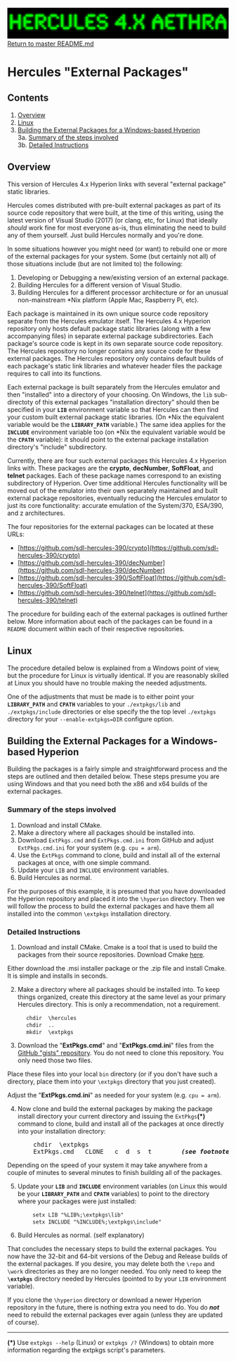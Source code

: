 ![test image](./images/image_header_herculesaethra.png)
[Return to master README.md](../README.md)

# Hercules "External Packages"
## Contents
1. [Overview](#Overview)
2. [Linux](#Linux)
3. [Building the External Packages for a Windows-based Hyperion](#Building-the-External-Packages-for-a-Windows-based-Hyperion)<br>
   3a. [Summary of the steps involved](#Summary-of-the-steps-involved)<br>
   3b. [Detailed Instructions](#Detailed-Instructions)<br>

## Overview
This version of Hercules 4.x Hyperion links with several "external package" static libraries.

Hercules comes distributed with pre-built external packages as part of its source code repository that were built, at the time of this writing, using the latest version of Visual Studio (2017) (or clang, etc, for Linux) that ideally _should_ work fine for most everyone as-is, thus eliminating the need to build any of them yourself. Just build Hercules normally and you're done.

In some situations however you might need (or want) to rebuild one or more of the external packages for your system.  Some (but certainly not all) of those situations include (but are not limited to) the following:

1. Developing or Debugging a new/existing version of an external package.
2. Building Hercules for a different version of Visual Studio.
3. Building Hercules for a different processor architecture or for an unusual non-mainstream \*Nix platform (Apple Mac, Raspberry Pi, etc).

Each package is maintained in its own unique source code repository separate from the Hercules emulator itself.  The Hercules 4.x Hyperion repository only hosts default package static libraries (along with a few accompanying files) in separate external package subdirectories.  Each package's source code is kept in its own separate source code repository.  The Hercules repository no longer contains any source code for these external packages.  The Hercules repository only contains default builds of each package's static link libraries and whatever header files the package requires to call into its functions.

Each external package is built separately from the Hercules emulator and then "installed" into a directory of your choosing.  On Windows, the `lib` sub-directoty of this external packages "installation directory" should then be specified in your **`LIB`** environment variable so that Hercules can then find your custom built external package static libraries. (On \*Nix the equivalent variable would be the **`LIBRARY_PATH`** variable.)  The same idea applies for the **`INCLUDE`** environment variable too (on \*Nix the equivalent variable would be the **`CPATH`** variable): it should point to the external package installation directory's "include" subdirectory.

Currently, there are four such external packages this Hercules 4.x Hyperion links with.  These packages are the **crypto**, **decNumber**, **SoftFloat**, and **telnet** packages.  Each of these package names correspond to an existing subdirectory of Hyperion.  Over time additional Hercules functionality will be moved out of the emulator into their own separately maintained and built external package repositories, eventually reducing the Hercules emulator to just its core functionality: accurate emulation of the System/370, ESA/390, and z architectures.

The four repositories for the external packages can be located at these URLs:  

* [https://github.com/sdl-hercules-390/crypto](https://github.com/sdl-hercules-390/crypto)
* [https://github.com/sdl-hercules-390/decNumber](https://github.com/sdl-hercules-390/decNumber)
* [https://github.com/sdl-hercules-390/SoftFloat](https://github.com/sdl-hercules-390/SoftFloat)
* [https://github.com/sdl-hercules-390/telnet](https://github.com/sdl-hercules-390/telnet)

The procedure for building each of the external packages is outlined further below.  More information about each of the packages can be found in a `README` document within each of their respective repositories.

## Linux
The procedure detailed below is explained from a Windows point of view, but the procedure for Linux is virtually identical.  If you are reasonably skilled at Linux you should have no trouble making the needed adjustments.

One of the adjustments that must be made is to either point your **`LIBRARY_PATH`** and **`CPATH`** variables to your `./extpkgs/lib` and `./extpkgs/include` directories or else specify the the top level `./extpkgs` directory for your `--enable-extpkgs=DIR` configure option.

## Building the External Packages for a Windows-based Hyperion
Building the packages is a fairly simple and straightforward process and the steps are outlined and then detailed below.  These steps presume you are using Windows and that you need both the x86 and x64 builds of the external packages.

### Summary of the steps involved
1.  Download and install CMake.
2.  Make a directory where all packages should be installed into.
3.  Download `ExtPkgs.cmd` and `ExtPkgs.cmd.ini` from GitHub and adjust `ExtPkgs.cmd.ini` for your system (e.g. `cpu = arm`).
4.  Use the `ExtPkgs` command to clone, build and install all of the external packages at once, with one simple command.
5.  Update your `LIB` and `INCLUDE` environment variables.
6.  Build Hercules as normal.

For the purposes of this example, it is presumed that you have downloaded the Hyperion repository and placed it into the `\hyperion` directory.  Then we will follow the process to build the external packages and have them all installed into the common `\extpkgs` installation directory.

### Detailed Instructions
1. Download and install CMake.  Cmake is a tool that is used to build the packages from their source repositories.  Download Cmake [here](https://cmake.org/).

Either download the .msi installer package or the .zip file and install Cmake.  It is simple and installs in seconds.

2. Make a directory where all packages should be installed into.  To keep things organized, create this directory at the same level as your primary Hercules directory.  This is only a recommendation, not a requirement.
```dos
      chdir  \hercules
      chdir  ..
      mkdir  \extpkgs
```

3. Download the "**ExtPkgs.cmd**" and "**ExtPkgs.cmd.ini**" files from the [GitHub "gists" repository](https://github.com/SDL-Hercules-390/gists).  You do not need to clone this repository.  You only need those two files.

Place these files into your local `bin` directory (or if you don't have such a directory, place them into your `\extpkgs` directory that you just created).

Adjust the "**ExtPkgs.cmd.ini**" as needed for your system (e.g. `cpu = arm`).

4.  Now clone and build the external packages by making the package install directory your current directory and issuing the `ExtPkgs`**(*)** command to clone, build and install all of the packages at once directly into your installation directory:  
<pre>
       chdir  \extpkgs
       ExtPkgs.cmd   CLONE   c  d  s  t        <i><b>(see footnote at end)</b></i>
</pre>

Depending on the speed of your system it may take anywhere from a couple of minutes to several minutes to finish building all of the packages.

5.  Update your **`LIB`** and **`INCLUDE`** environment variables (on Linux this would be your **`LIBRARY_PATH`** and **`CPATH`** variables) to point to the directory where your packages were just installed:  
```dos
        setx LIB "%LIB%;\extpkgs\lib"
        setx INCLUDE "%INCLUDE%;\extpkgs\include"
```

6.  Build Hercules as normal.  (self explanatory)

That concludes the necessary steps to build the external packages.  You now have the 32-bit and 64-bit versions of the Debug and Release builds of the external packages.  If you desire, you may delete both the `\repo` and `\work` directories as they are no longer needed.  You only need to keep the **`\extpkgs`** directory needed by Hercules (pointed to by your `LIB` environment variable).

If you clone the `\hyperion` directory or download a newer Hyperion repository in the future, there is nothing extra you need to do.  You do _**not**_ need to rebuild the external packages ever again (unless they are updated of course).

---------------

**(*)**  Use `extpkgs --help` (Linux) or `extpkgs /?` (Windows) to obtain more information regarding the extpkgs script's parameters.
